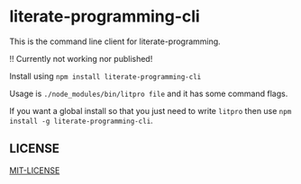 literate-programming-cli   
====================

This is the command line client for literate-programming. 

!! Currently not working nor published!

Install using `npm install literate-programming-cli`

Usage is `./node_modules/bin/litpro file` and it has some command flags. 

If you want a global install so that you just need to write `litpro` then use
`npm install -g literate-programming-cli`. 




## LICENSE

[MIT-LICENSE](https://github.com/jostylr/literate-programming/blob/master/LICENSE-MIT)